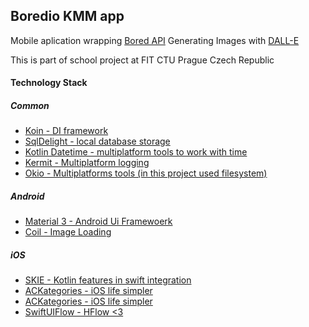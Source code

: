 ## Boredio KMM app
Mobile aplication wrapping <a href="https://bored.api.lewagon.com/">Bored API</a>
Generating Images with <a href="https://openai.com/index/dall-e-3/">DALL-E</a>

This is part of school project at FIT CTU Prague Czech Republic

#### Technology Stack 
##### Common
- <a href="https://insert-koin.io/docs/reference/koin-mp/kmp/">Koin - DI framework</a>
- <a href="https://cashapp.github.io/sqldelight/2.0.2/">SqlDelight - local database storage </a>
- <a href="https://github.com/Kotlin/kotlinx-datetime">Kotlin Datetime - multiplatform tools to work with time</a>
- <a href="https://kermit.touchlab.co/">Kermit - Multiplatform logging</a>
- <a href="https://square.github.io/okio/">Okio - Multiplatforms tools (in this project used filesystem)</a>

##### Android
- <a href="https://m3.material.io/">Material 3 - Android Ui Framewoerk</a>
- <a href="https://coil-kt.github.io/coil/">Coil - Image Loading</a>

##### iOS
- <a href="https://skie.touchlab.co/intro#getting-started">SKIE - Kotlin features in swift integration</a>
- <a href="https://github.com/AckeeCZ/ACKategories">ACKategories - iOS life simpler</a>
- <a href="https://github.com/AckeeCZ/ACKategories">ACKategories - iOS life simpler</a>
- <a href="https://github.com/ciaranrobrien/SwiftUIFlow">SwiftUIFlow - HFlow <3</a> 


